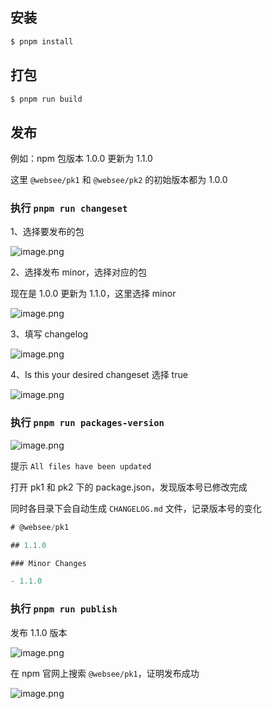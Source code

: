 ## 安装

```javascript
$ pnpm install
```

## 打包

```javascript
$ pnpm run build
```

## 发布

例如：npm 包版本 1.0.0 更新为 1.1.0

这里 `@websee/pk1` 和 `@websee/pk2` 的初始版本都为 1.0.0

### 执行 `pnpm run changeset`

1、选择要发布的包

![image.png](https://p1-juejin.byteimg.com/tos-cn-i-k3u1fbpfcp/27ace4eb44264250bf2eb4752aca2b10~tplv-k3u1fbpfcp-watermark.image?)

2、选择发布 minor，选择对应的包

现在是 1.0.0 更新为 1.1.0，这里选择 minor

![image.png](https://p3-juejin.byteimg.com/tos-cn-i-k3u1fbpfcp/947ad3a8e6c448c8949ac86b6a9f3227~tplv-k3u1fbpfcp-watermark.image?)

3、填写 changelog

![image.png](https://p9-juejin.byteimg.com/tos-cn-i-k3u1fbpfcp/ef2b864916ec403c8612395097ea9e88~tplv-k3u1fbpfcp-watermark.image?)

4、Is this your desired changeset 选择 true

![image.png](https://p1-juejin.byteimg.com/tos-cn-i-k3u1fbpfcp/b321231e6b094b08ac545a2257562a97~tplv-k3u1fbpfcp-watermark.image?)

### 执行 `pnpm run packages-version`

![image.png](https://p9-juejin.byteimg.com/tos-cn-i-k3u1fbpfcp/58687e0b549e454f83b42840ed609d72~tplv-k3u1fbpfcp-watermark.image?)

提示 `All files have been updated`

打开 pk1 和 pk2 下的 package.json，发现版本号已修改完成

同时各目录下会自动生成 `CHANGELOG.md` 文件，记录版本号的变化

```js
# @websee/pk1

## 1.1.0

### Minor Changes

- 1.1.0

```

### 执行 `pnpm run publish`

发布 1.1.0 版本

![image.png](https://p6-juejin.byteimg.com/tos-cn-i-k3u1fbpfcp/5ba1b5f4917e49de82a0d190f069ca28~tplv-k3u1fbpfcp-watermark.image?)

在 npm 官网上搜索 `@websee/pk1`，证明发布成功

![image.png](https://p3-juejin.byteimg.com/tos-cn-i-k3u1fbpfcp/b46daf438ef343e1be9e1ab18d8e359f~tplv-k3u1fbpfcp-watermark.image?)
